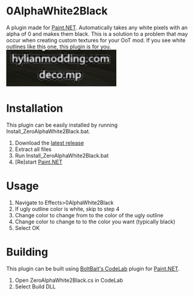 # 0AlphaWhite2Black

A plugin made for [Paint.NET](https://getpaint.net). Automatically takes any white pixels with an alpha of 0 and makes them black. This is a solution to a problem that may occur when creating custom textures for your OoT mod. If you see white outlines like this one, this plugin is for you.
![](https://github.com/thinedave/0AlphaWhite2Black/blob/main/example.png?raw=true)

# Installation
This plugin can be easily installed by running Install_ZeroAlphaWhite2Black.bat.
1. Download the [latest release](https://github.com/thinedave/0AlphaWhite2Black/releases)
2. Extract all files
3. Run Install_ZeroAlphaWhite2Black.bat
4. [Re]start [Paint.NET](https://getpaint.net)

# Usage
1. Navigate to Effects>0AlphaWhite2Black
2. If ugly outline color is white, skip to step 4
3. Change color to change from to the color of the ugly outline
4. Change color to change to to the color you want (typically black)
5. Select OK


# Building

This plugin can be built using [BoltBait's CodeLab](https://boltbait.com/pdn/CodeLab/) plugin for [Paint.NET](https://getpaint.net).
1. Open ZeroAlphaWhite2Black.cs in CodeLab
2. Select Build DLL

